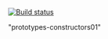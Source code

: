[![Build status](https://ci.appveyor.com/api/projects/status/pch3e80wjgh95dlw?svg=true)](https://ci.appveyor.com/project/anikolaevski/prototypes-constructors01)

"prototypes-constructors01" 
